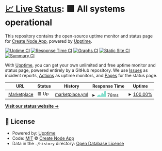 # [📈 Live Status](https://Create-Node-App.github.io/monitor): <!--live status--> **🟩 All systems operational**

This repository contains the open-source uptime monitor and status page for [Create Node App](https://Create-Node-App.github.io/monitor), powered by [Upptime](https://github.com/upptime/upptime).

[![Uptime CI](https://github.com/Create-Node-App/monitor/workflows/Uptime%20CI/badge.svg)](https://github.com/Create-Node-App/monitor/actions?query=workflow%3A%22Uptime+CI%22)
[![Response Time CI](https://github.com/Create-Node-App/monitor/workflows/Response%20Time%20CI/badge.svg)](https://github.com/Create-Node-App/monitor/actions?query=workflow%3A%22Response+Time+CI%22)
[![Graphs CI](https://github.com/Create-Node-App/monitor/workflows/Graphs%20CI/badge.svg)](https://github.com/Create-Node-App/monitor/actions?query=workflow%3A%22Graphs+CI%22)
[![Static Site CI](https://github.com/Create-Node-App/monitor/workflows/Static%20Site%20CI/badge.svg)](https://github.com/Create-Node-App/monitor/actions?query=workflow%3A%22Static+Site+CI%22)
[![Summary CI](https://github.com/Create-Node-App/monitor/workflows/Summary%20CI/badge.svg)](https://github.com/Create-Node-App/monitor/actions?query=workflow%3A%22Summary+CI%22)

With [Upptime](https://upptime.js.org), you can get your own unlimited and free uptime monitor and status page, powered entirely by a GitHub repository. We use [Issues](https://github.com/Create-Node-App/monitor/issues) as incident reports, [Actions](https://github.com/Create-Node-App/monitor/actions) as uptime monitors, and [Pages](https://Create-Node-App.github.io/monitor) for the status page.

<!--start: status pages-->
<!-- This summary is generated by Upptime (https://github.com/upptime/upptime) -->
<!-- Do not edit this manually, your changes will be overwritten -->
<!-- prettier-ignore -->
| URL | Status | History | Response Time | Uptime |
| --- | ------ | ------- | ------------- | ------ |
| <img alt="" src="https://favicons.githubusercontent.com/create-node-app.github.io" height="13"> [Marketplace](https://create-node-app.github.io/marketplace/) | 🟩 Up | [marketplace.yml](https://github.com/Create-Node-App/monitor/commits/HEAD/history/marketplace.yml) | <details><summary><img alt="Response time graph" src="./graphs/marketplace/response-time-week.png" height="20"> 78ms</summary><br><a href="https://Create-Node-App.github.io/monitor/history/marketplace"><img alt="Response time 78" src="https://img.shields.io/endpoint?url=https%3A%2F%2Fraw.githubusercontent.com%2FCreate-Node-App%2Fmonitor%2FHEAD%2Fapi%2Fmarketplace%2Fresponse-time.json"></a><br><a href="https://Create-Node-App.github.io/monitor/history/marketplace"><img alt="24-hour response time 122" src="https://img.shields.io/endpoint?url=https%3A%2F%2Fraw.githubusercontent.com%2FCreate-Node-App%2Fmonitor%2FHEAD%2Fapi%2Fmarketplace%2Fresponse-time-day.json"></a><br><a href="https://Create-Node-App.github.io/monitor/history/marketplace"><img alt="7-day response time 78" src="https://img.shields.io/endpoint?url=https%3A%2F%2Fraw.githubusercontent.com%2FCreate-Node-App%2Fmonitor%2FHEAD%2Fapi%2Fmarketplace%2Fresponse-time-week.json"></a><br><a href="https://Create-Node-App.github.io/monitor/history/marketplace"><img alt="30-day response time 82" src="https://img.shields.io/endpoint?url=https%3A%2F%2Fraw.githubusercontent.com%2FCreate-Node-App%2Fmonitor%2FHEAD%2Fapi%2Fmarketplace%2Fresponse-time-month.json"></a><br><a href="https://Create-Node-App.github.io/monitor/history/marketplace"><img alt="1-year response time 78" src="https://img.shields.io/endpoint?url=https%3A%2F%2Fraw.githubusercontent.com%2FCreate-Node-App%2Fmonitor%2FHEAD%2Fapi%2Fmarketplace%2Fresponse-time-year.json"></a></details> | <details><summary><a href="https://Create-Node-App.github.io/monitor/history/marketplace">100.00%</a></summary><a href="https://Create-Node-App.github.io/monitor/history/marketplace"><img alt="All-time uptime 100.00%" src="https://img.shields.io/endpoint?url=https%3A%2F%2Fraw.githubusercontent.com%2FCreate-Node-App%2Fmonitor%2FHEAD%2Fapi%2Fmarketplace%2Fuptime.json"></a><br><a href="https://Create-Node-App.github.io/monitor/history/marketplace"><img alt="24-hour uptime 100.00%" src="https://img.shields.io/endpoint?url=https%3A%2F%2Fraw.githubusercontent.com%2FCreate-Node-App%2Fmonitor%2FHEAD%2Fapi%2Fmarketplace%2Fuptime-day.json"></a><br><a href="https://Create-Node-App.github.io/monitor/history/marketplace"><img alt="7-day uptime 100.00%" src="https://img.shields.io/endpoint?url=https%3A%2F%2Fraw.githubusercontent.com%2FCreate-Node-App%2Fmonitor%2FHEAD%2Fapi%2Fmarketplace%2Fuptime-week.json"></a><br><a href="https://Create-Node-App.github.io/monitor/history/marketplace"><img alt="30-day uptime 100.00%" src="https://img.shields.io/endpoint?url=https%3A%2F%2Fraw.githubusercontent.com%2FCreate-Node-App%2Fmonitor%2FHEAD%2Fapi%2Fmarketplace%2Fuptime-month.json"></a><br><a href="https://Create-Node-App.github.io/monitor/history/marketplace"><img alt="1-year uptime 100.00%" src="https://img.shields.io/endpoint?url=https%3A%2F%2Fraw.githubusercontent.com%2FCreate-Node-App%2Fmonitor%2FHEAD%2Fapi%2Fmarketplace%2Fuptime-year.json"></a></details>

<!--end: status pages-->

[**Visit our status website →**](https://Create-Node-App.github.io/monitor)

## 📄 License

- Powered by: [Upptime](https://github.com/upptime/upptime)
- Code: [MIT](./LICENSE) © [Create Node App](https://Create-Node-App.github.io/monitor)
- Data in the `./history` directory: [Open Database License](https://opendatacommons.org/licenses/odbl/1-0/)
